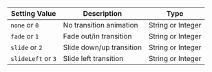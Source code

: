 |Setting Value|Description|Type|
|---|---|---|
|`none` or `0`|No transition animation|String or Integer|
|`fade` or `1`|Fade out/in transition|String or Integer|
|`slide` or `2`|Slide down/up transition|String or Integer|
|`slideLeft` or `3`|Slide left transition|String or Integer|